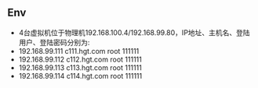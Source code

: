 ## Env  

- 4台虚拟机位于物理机192.168.100.4/192.168.99.80，IP地址、主机名、登陆用户、登陆密码分别为:  
- 192.168.99.111  c111.hgt.com  root 111111  
- 192.168.99.112  c112.hgt.com  root 111111  
- 192.168.99.113  c113.hgt.com  root 111111  
- 192.168.99.114  c114.hgt.com  root 111111  

